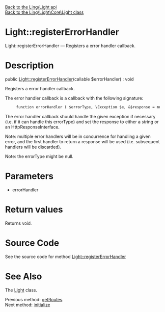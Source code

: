 [Back to the Ling/Light api](https://github.com/lingtalfi/Light/blob/master/doc/api/Ling/Light.md)<br>
[Back to the Ling\Light\Core\Light class](https://github.com/lingtalfi/Light/blob/master/doc/api/Ling/Light/Core/Light.md)


Light::registerErrorHandler
================



Light::registerErrorHandler — Registers a error handler callback.




Description
================


public [Light::registerErrorHandler](https://github.com/lingtalfi/Light/blob/master/doc/api/Ling/Light/Core/Light/registerErrorHandler.md)(callable $errorHandler) : void




Registers a error handler callback.

The error handler callback is a callback with the following signature:

```txt
     function errorHandler ( $errorType, \Exception $e, &$response = null )
```

The error handler callback should handle the given exception if necessary (i.e. if it can
handle this errorType} and set the response to either a string or an HttpResponseInterface.

Note: multiple error handlers will be in concurrence for handling a given error, and the first
handler to return a response will be used (i.e. subsequent handlers will be discarded).

Note: the errorType might be null.




Parameters
================


- errorHandler

    


Return values
================

Returns void.








Source Code
===========
See the source code for method [Light::registerErrorHandler](https://github.com/lingtalfi/Light/blob/master/Core/Light.php#L304-L307)


See Also
================

The [Light](https://github.com/lingtalfi/Light/blob/master/doc/api/Ling/Light/Core/Light.md) class.

Previous method: [getRoutes](https://github.com/lingtalfi/Light/blob/master/doc/api/Ling/Light/Core/Light/getRoutes.md)<br>Next method: [initialize](https://github.com/lingtalfi/Light/blob/master/doc/api/Ling/Light/Core/Light/initialize.md)<br>

